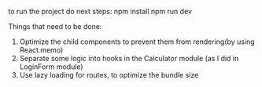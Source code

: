 to run the project do next steps:
npm install
npm run dev

Things that need to be done:
1. Optimize the child components to prevent them from rendering(by using React.memo)
2. Separate some logic into hooks in the Calculator module (as I did in LoginForm module)
3. Use lazy loading for routes, to optimize the bundle size